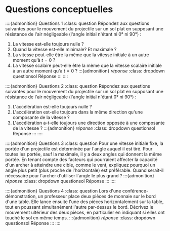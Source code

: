 # Questions conceptuelles

::::{admonition} Questions 1
:class: question
Répondez aux questions suivantes pour le mouvement du projectile sur un sol plat en supposant une résistance de l'air négligeable (l'angle initial n'étant ni $0°$ ni $90°$) :
1. La vitesse est-elle toujours nulle ?
2. Quand la vitesse est-elle minimale? Et maximale ?
3. La vitesse peut-elle être la même que la vitesse initiale à un autre moment qu'à $t=0$ ?
4. La vitesse scalaire peut-elle être la même que la vitesse scalaire initiale à un autre moment qu'à $t=0$ ?
:::{admonition} *réponse*
:class: dropdown questionsol
Réponse
:::
::::

::::{admonition} Questions 2
:class: question
Répondez aux questions suivantes pour le mouvement du projectile sur un sol plat en supposant une résistance de l'air négligeable (l'angle initial n'étant $0°$ ni $90°$) :
1. L'accélération est-elle toujours nulle ?
2. L'accélération est-elle toujours dans la même direction qu'une composante de la vitesse ?
3. L'accélération a-t-elle toujours une direction opposée à une composante de la vitesse ?
:::{admonition} *réponse*
:class: dropdown questionsol
Réponse
:::
::::

::::{admonition} Questions 3
:class: question
Pour une vitesse initiale fixe, la portée d'un projectile est déterminée par l'angle auquel il est tiré. Pour toutes les portée, sauf la maximale, il y a deux angles qui donnent la même portée. En tenant compte des facteurs qui pourraient affecter la capacité d'un archer à atteindre une cible, comme le vent, expliquez pourquoi un angle plus petit (plus proche de l'horizontale) est préférable. Quand serait-il nécessaire pour l'archer d'utiliser l'angle le plus grand ?
:::{admonition} *réponse*
:class: dropdown questionsol
Réponse
:::
::::

::::{admonition} Questions 4
:class: question
Lors d'une conférence-démonstration, un professeur place deux pièces de monnaie sur le bord d'une table. Elle lance ensuite l'une des pièces horizontalement sur la table, tout en poussant simultanément l'autre par-dessus le bord. Décrivez le mouvement ultérieur des deux pièces, en particulier en indiquant si elles ont touché le sol en même temps.
:::{admonition} *réponse*
:class: dropdown questionsol
Réponse
:::
::::